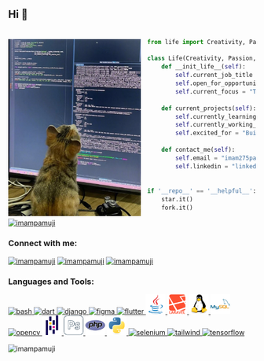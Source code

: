 ## Hi 👋 
   
<img 
  src="https://raw.githubusercontent.com/imampamuji/imampamuji/refs/heads/master/cat%20with%20code.webp" 
  alt="let's exploring code"
  style="margin-top:20px;margin-right:13px"
  align="left" 
  height="360px"
/>
</a>


```py

from life import Creativity, Passion, Curiosity

class Life(Creativity, Passion, Curiosity):
    def __init_life__(self):
        self.current_job_title = "7th-Semester Student at Yogyakarta State University"
        self.open_for_opportunity = True
        self.current_focus = "Thesis on BERT-based Topic Modeling"

    def current_projects(self):
        self.currently_learning = ["Nix", "Selenium"]
        self.currently_working_on = "Python 🐍"
        self.excited_for = "Building Impactful Tech Solutions 🚀"
    
    def contact_me(self):
        self.email = "imam275pamuji@gmail.com"
        self.linkedin = "linkedin.com/in/imampamuji"

 
if '__repo__' == '__helpful__':
    star.it()
    fork.it()

```


<p align="left"> <a href="https://github.com/ryo-ma/github-profile-trophy"><img src="https://github-profile-trophy.vercel.app/?username=imampamuji" alt="imampamuji" /></a> </p>


<h3 align="left">Connect with me:</h3>
<p align="left">
<a href="https://linkedin.com/in/imampamuji" target="blank"><img align="center" src="https://raw.githubusercontent.com/rahuldkjain/github-profile-readme-generator/master/src/images/icons/Social/linked-in-alt.svg" alt="imampamuji" height="30" width="40" /></a>
<a href="https://instagram.com/imampamuji" target="blank"><img align="center" src="https://raw.githubusercontent.com/rahuldkjain/github-profile-readme-generator/master/src/images/icons/Social/instagram.svg" alt="imampamuji" height="30" width="40" /></a>
<a href="https://www.youtube.com/c/imampamuji" target="blank"><img align="center" src="https://raw.githubusercontent.com/rahuldkjain/github-profile-readme-generator/master/src/images/icons/Social/youtube.svg" alt="imampamuji" height="30" width="40" /></a>
</p>

<h3 align="left">Languages and Tools:</h3>
<p align="left"> <a href="https://www.gnu.org/software/bash/" target="_blank" rel="noreferrer"> <img src="https://www.vectorlogo.zone/logos/gnu_bash/gnu_bash-icon.svg" alt="bash" width="40" height="40"/> </a> <a href="https://dart.dev" target="_blank" rel="noreferrer"> <img src="https://www.vectorlogo.zone/logos/dartlang/dartlang-icon.svg" alt="dart" width="40" height="40"/> </a> <a href="https://www.djangoproject.com/" target="_blank" rel="noreferrer"> <img src="https://cdn.worldvectorlogo.com/logos/django.svg" alt="django" width="40" height="40"/> </a> <a href="https://www.figma.com/" target="_blank" rel="noreferrer"> <img src="https://www.vectorlogo.zone/logos/figma/figma-icon.svg" alt="figma" width="40" height="40"/> </a> <a href="https://flutter.dev" target="_blank" rel="noreferrer"> <img src="https://www.vectorlogo.zone/logos/flutterio/flutterio-icon.svg" alt="flutter" width="40" height="40"/> </a> <a href="https://www.java.com" target="_blank" rel="noreferrer"> <img src="https://raw.githubusercontent.com/devicons/devicon/master/icons/java/java-original.svg" alt="java" width="40" height="40"/> </a> <a href="https://laravel.com/" target="_blank" rel="noreferrer"> <img src="https://raw.githubusercontent.com/devicons/devicon/master/icons/laravel/laravel-plain-wordmark.svg" alt="laravel" width="40" height="40"/> </a> <a href="https://www.linux.org/" target="_blank" rel="noreferrer"> <img src="https://raw.githubusercontent.com/devicons/devicon/master/icons/linux/linux-original.svg" alt="linux" width="40" height="40"/> </a> <a href="https://www.mysql.com/" target="_blank" rel="noreferrer"> <img src="https://raw.githubusercontent.com/devicons/devicon/master/icons/mysql/mysql-original-wordmark.svg" alt="mysql" width="40" height="40"/> </a> <a href="https://opencv.org/" target="_blank" rel="noreferrer"> <img src="https://www.vectorlogo.zone/logos/opencv/opencv-icon.svg" alt="opencv" width="40" height="40"/> </a> <a href="https://pandas.pydata.org/" target="_blank" rel="noreferrer"> <img src="https://raw.githubusercontent.com/devicons/devicon/2ae2a900d2f041da66e950e4d48052658d850630/icons/pandas/pandas-original.svg" alt="pandas" width="40" height="40"/> </a> <a href="https://www.photoshop.com/en" target="_blank" rel="noreferrer"> <img src="https://raw.githubusercontent.com/devicons/devicon/master/icons/photoshop/photoshop-line.svg" alt="photoshop" width="40" height="40"/> </a> <a href="https://www.php.net" target="_blank" rel="noreferrer"> <img src="https://raw.githubusercontent.com/devicons/devicon/master/icons/php/php-original.svg" alt="php" width="40" height="40"/> </a> <a href="https://www.python.org" target="_blank" rel="noreferrer"> <img src="https://raw.githubusercontent.com/devicons/devicon/master/icons/python/python-original.svg" alt="python" width="40" height="40"/> </a> <a href="https://www.selenium.dev" target="_blank" rel="noreferrer"> <img src="https://raw.githubusercontent.com/detain/svg-logos/780f25886640cef088af994181646db2f6b1a3f8/svg/selenium-logo.svg" alt="selenium" width="40" height="40"/> </a> <a href="https://tailwindcss.com/" target="_blank" rel="noreferrer"> <img src="https://www.vectorlogo.zone/logos/tailwindcss/tailwindcss-icon.svg" alt="tailwind" width="40" height="40"/> </a> <a href="https://www.tensorflow.org" target="_blank" rel="noreferrer"> <img src="https://www.vectorlogo.zone/logos/tensorflow/tensorflow-icon.svg" alt="tensorflow" width="40" height="40"/> </a> </p>

<!-- <p><img align="left" src="https://github-readme-stats.vercel.app/api/top-langs?username=imampamuji&show_icons=true&locale=en&layout=compact" alt="imampamuji" /></p> -->

<!-- <p>&nbsp;<img align="center" src="https://github-readme-stats.vercel.app/api?username=imampamuji&show_icons=true&locale=en" alt="imampamuji" /></p> -->

<p><img align="center" src="https://github-readme-streak-stats.herokuapp.com/?user=imampamuji&" alt="imampamuji" /></p>